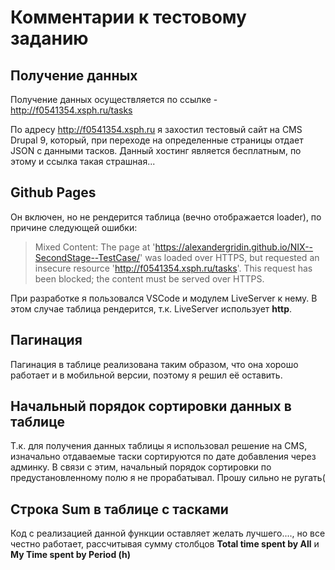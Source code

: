 # Комментарии к тестовому заданию
## Получение данных
Получение данных осуществляется по ссылке - http://f0541354.xsph.ru/tasks

По адресу http://f0541354.xsph.ru я захостил тестовый сайт на CMS Drupal 9, который, при переходе на определенные страницы отдает JSON с данными тасков.
Данный хостинг является бесплатным, по этому и ссылка такая страшная...

## Github Pages
Он включен, но не рендерится таблица (вечно отображается loader), по причине следующей ошибки:

> Mixed Content: The page at 'https://alexandergridin.github.io/NIX--SecondStage--TestCase/' was loaded over HTTPS, but requested an insecure resource 'http://f0541354.xsph.ru/tasks'. This request has been blocked; the content must be served over HTTPS.

При разработке я пользовался VSCode и модулем LiveServer к нему. В этом случае таблица рендерится, т.к. LiveServer использует **http**.

## Пагинация
Пагинация в таблице реализована таким образом, что она хорошо работает и в мобильной версии, поэтому я решил её оставить.

## Начальный порядок сортировки данных в таблице
Т.к. для получения данных таблицы я использовал решение на CMS, изначально отдаваемые таски сортируются по дате добавления через админку. В связи с этим, начальный порядок сортировки по предустановленному полю я не прорабатывал. Прошу сильно не ругать(

## Строка Sum в таблице с тасками
Код с реализацией данной функции оставляет желать лучшего...., но все честно работает, рассчитывая сумму столбцов **Total time spent by All** и **My Time spent by Period (h)**